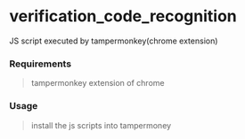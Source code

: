 # verification_code_recognition
JS script executed by tampermonkey(chrome extension)

### Requirements
> tampermonkey extension of chrome

### Usage
> install the js scripts into tampermoney
